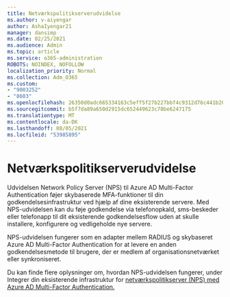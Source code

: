 ```yaml
---
title: Netværkspolitikserverudvidelse
ms.author: v-aiyengar
author: AshaIyengar21
manager: dansimp
ms.date: 02/25/2021
ms.audience: Admin
ms.topic: article
ms.service: o365-administration
ROBOTS: NOINDEX, NOFOLLOW
localization_priority: Normal
ms.collection: Adm_O365
ms.custom:
- "9003252"
- "8603"
ms.openlocfilehash: 26350d0adc665334163c5eff5f27b227bbf4c9312d76c441b2057471e99e0b30
ms.sourcegitcommit: b5f7da89a650d2915dc652449623c78be6247175
ms.translationtype: MT
ms.contentlocale: da-DK
ms.lasthandoff: 08/05/2021
ms.locfileid: "53985895"
---
```

# <a name="network-policy-server-extension"></a>Netværkspolitikserverudvidelse

Udvidelsen Network Policy Server (NPS) til Azure AD Multi-Factor Authentication føjer skybaserede MFA-funktioner til din godkendelsesinfrastruktur ved hjælp af dine eksisterende servere. Med NPS-udvidelsen kan du føje godkendelse via telefonopkald, sms-beskeder eller telefonapp til dit eksisterende godkendelsesflow uden at skulle installere, konfigurere og vedligeholde nye servere.

NPS-udvidelsen fungerer som en adapter mellem RADIUS og skybaseret Azure AD Multi-Factor Authentication for at levere en anden godkendelsesmetode til brugere, der er medlem af organisationsnetværket eller synkroniseret.

Du kan finde flere oplysninger om, hvordan NPS-udvidelsen fungerer, under Integrer din eksisterende infrastruktur for [netværkspolitikserver (NPS) med Azure AD Multi-Factor Authentication.](https://docs.microsoft.com/azure/active-directory/authentication/howto-mfa-nps-extension)
